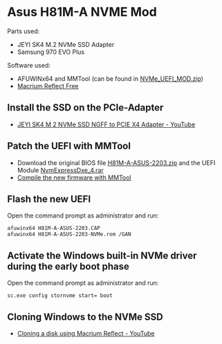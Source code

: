 # Asus H81M-A NVME Mod

Parts used:

- JEYI SK4 M.2 NVMe SSD Adapter
- Samsung 970 EVO Plus

Software used:

- AFUWINx64 and MMTool (can be found in [NVMe_UEFI_MOD.zip](http://dl.duckteam.org/mods/NVMe_UEFI_MOD/NVMe_UEFI_MOD.zip))
- [Macrium Reflect Free](https://www.macrium.com/reflectfree)

## Install the SSD on the PCIe-Adapter

- [JEYI SK4 M 2 NVMe SSD NGFF to PCIE X4 Adapter - YouTube](https://www.youtube.com/watch?v=GUL8wqOx754)

## Patch the UEFI with MMTool

- Download the original BIOS file [H81M-A-ASUS-2203.zip](https://dlcdnets.asus.com/pub/ASUS/mb/LGA1150/H81M-A/H81M-A-ASUS-2203.zip) and the UEFI Module [NvmExpressDxe_4.rar](https://www.win-unattended.de/Benutzer/Fernando/BIOS-Files/non-Intel/NVMe%20Modules/NvmExpressDxe_4.rar)
- [Compile the new firmware with MMTool](https://rothlive.de/de/article/asus-rampage-iv-samsung-970-pro-einbauen-uefi-mod-bei-ami-uefi-bios)

## Flash the new UEFI

Open the command prompt as administrator and run:

```
afuwinx64 H81M-A-ASUS-2203.CAP
afuwinx64 H81M-A-ASUS-2203-NVMe.rom /GAN
```

## Activate the Windows built-in NVMe driver during the early boot phase

Open the command prompt as administrator and run:

```
sc.exe config stornvme start= boot
```

## Cloning Windows to the NVMe SSD

- [Cloning a disk using Macrium Reflect - YouTube](https://www.youtube.com/watch?v=LClr3FPg4_4)
